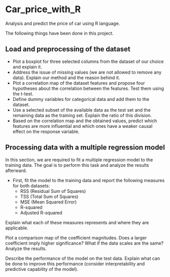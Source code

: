 # Car_price_with_R
Analysis and predict the price of car using R language.

The following things have been done in this project.
## Load and preprocessing of the dataset
- Plot a boxplot for three selected columns from the dataset of our choice and explain it.
- Address the issue of missing values (we are not allowed to remove any data). Explain our method and the reason behind it.
- Plot a correlation map of the dataset features and propose four hypotheses about the correlation between the features. Test them using the t-test.
- Define dummy variables for categorical data and add them to the dataset.
- Use a selected subset of the available data as the test set and the remaining data as the training set. Explain the ratio of this division.
- Based on the correlation map and the obtained values, predict which features are more influential and which ones have a weaker causal effect on the response variable.

## Processing data with a multiple regression model

In this section, we are required to fit a multiple regression model to the training data. The goal is to perform this task and analyze the results afterward.

- First, fit the model to the training data and report the following measures for both datasets:
  - RSS (Residual Sum of Squares)
  - TSS (Total Sum of Squares)
  - MSE (Mean Squared Error)
  - R-squared
  - Adjusted R-squared

Explain what each of these measures represents and where they are applicable.

Plot a comparison map of the coefficient magnitudes. Does a larger coefficient imply higher significance? What if the data scales are the same? Analyze the results.

Describe the performance of the model on the test data. Explain what can be done to improve this performance (consider interpretability and predictive capability of the model).
